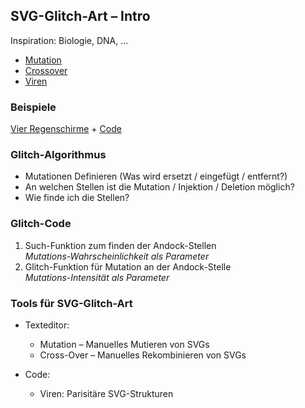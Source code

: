 ## SVG-Glitch-Art – Intro

Inspiration: Biologie, DNA, ...

- [Mutation](03-Codes-03-Markup-04-Glitchart-02-Mutation.md)
- [Crossover](03-Codes-03-Markup-04-Glitchart-03-Crossover.md)
- [Viren](03-Codes-03-Markup-04-Glitchart-04-Viren.md)

### Beispiele

[Vier Regenschirme](https://4mlu2.csb.app) + [Code](https://codesandbox.io/s/static-4mlu2)

### Glitch-Algorithmus

- Mutationen Definieren (Was wird ersetzt / eingefügt / entfernt?)
- An welchen Stellen ist die Mutation / Injektion / Deletion möglich?
- Wie finde ich die Stellen?

### Glitch-Code
1. Such-Funktion zum finden der Andock-Stellen  
  *Mutations-Wahrscheinlichkeit als Parameter*
2. Glitch-Funktion für Mutation an der Andock-Stelle   
  *Mutations-Intensität als Parameter*

### Tools für SVG-Glitch-Art

- Texteditor:
	- Mutation – Manuelles Mutieren von SVGs 
	- Cross-Over – Manuelles Rekombinieren von SVGs 

- Code:
	- Viren: Parisitäre SVG-Strukturen
